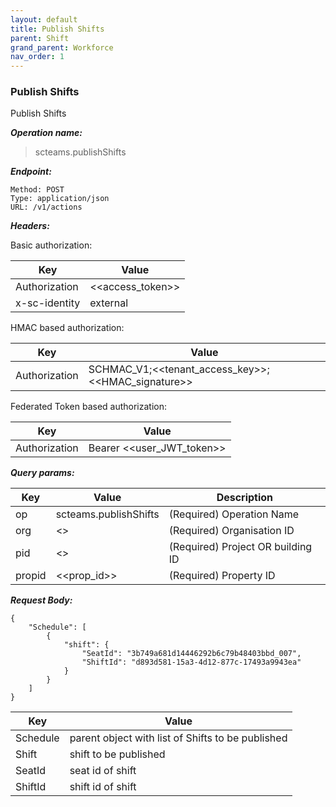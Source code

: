 ```yaml
---
layout: default
title: Publish Shifts
parent: Shift
grand_parent: Workforce
nav_order: 1
---
```



### Publish Shifts

Publish Shifts

***Operation name:***

> scteams.publishShifts

***Endpoint:***

```
Method: POST
Type: application/json
URL: /v1/actions
```

***Headers:***

Basic authorization:

|Key|Value|
|---|---|
|Authorization|<<access_token>>|
|x-sc-identity|external|

HMAC based authorization:

|Key|Value|
|---|---|
|Authorization|SCHMAC_V1;<<tenant_access_key>>;<<HMAC_signature>>|

Federated Token based authorization:

|Key|Value|
|---|---|
|Authorization|Bearer <<user_JWT_token>>|

***Query params:***

| Key | Value | Description |
| --- | ------|-------------|
| op | scteams.publishShifts | (Required) Operation Name |
| org | <<org>> | (Required) Organisation ID |
| pid | <<pid>> | (Required) Project OR building ID |
| propid | <<prop_id>> | (Required) Property ID |


***Request Body:***

```
{
    "Schedule": [
        {
            "shift": {
                "SeatId": "3b749a681d14446292b6c79b48403bbd_007",
                "ShiftId": "d893d581-15a3-4d12-877c-17493a9943ea"
            }
        }
    ]
}

```

|Key|Value|
|---|---|
|Schedule|parent object with list of Shifts to be published|
|Shift|shift to be published|
|SeatId|seat id of shift|
|ShiftId|shift id of shift|